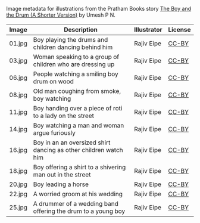 Image metadata for illustrations from the Pratham Books story [The Boy and the Drum (A Shorter Version)](https://storyweaver.org.in/stories/1121-the-boy-and-the-drum-a-shorter-version) by Umesh P N.

Image | Description | Illustrator | License
----- | ----------- | ----------- | -------
01.jpg | Boy playing the drums and children dancing behind him | Rajiv Eipe | [CC-BY](https://creativecommons.org/licenses/by/4.0/)
03.jpg | Woman speaking to a group of children who are dressing up | Rajiv Eipe | [CC-BY](https://creativecommons.org/licenses/by/4.0/)
06.jpg | People watching a smiling boy drum on wood | Rajiv Eipe | [CC-BY](https://creativecommons.org/licenses/by/4.0/)
08.jpg | Old man coughing from smoke, boy watching | Rajiv Eipe | [CC-BY](https://creativecommons.org/licenses/by/4.0/)
11.jpg | Boy handing over a piece of roti to a lady on the street | Rajiv Eipe | [CC-BY](https://creativecommons.org/licenses/by/4.0/)
14.jpg | Boy watching a man and woman argue furiously | Rajiv Eipe | [CC-BY](https://creativecommons.org/licenses/by/4.0/)
16.jpg | Boy in an an oversized shirt dancing as other children watch him | Rajiv Eipe | [CC-BY](https://creativecommons.org/licenses/by/4.0/)
18.jpg | Boy offering a shirt to a shivering man out in the street | Rajiv Eipe | [CC-BY](https://creativecommons.org/licenses/by/4.0/)
20.jpg | Boy leading a horse | Rajiv Eipe | [CC-BY](https://creativecommons.org/licenses/by/4.0/)
22.jpg | A worried groom at his wedding | Rajiv Eipe | [CC-BY](https://creativecommons.org/licenses/by/4.0/)
25.jpg | A drummer of a wedding band offering the drum to a young boy | Rajiv Eipe | [CC-BY](https://creativecommons.org/licenses/by/4.0/)